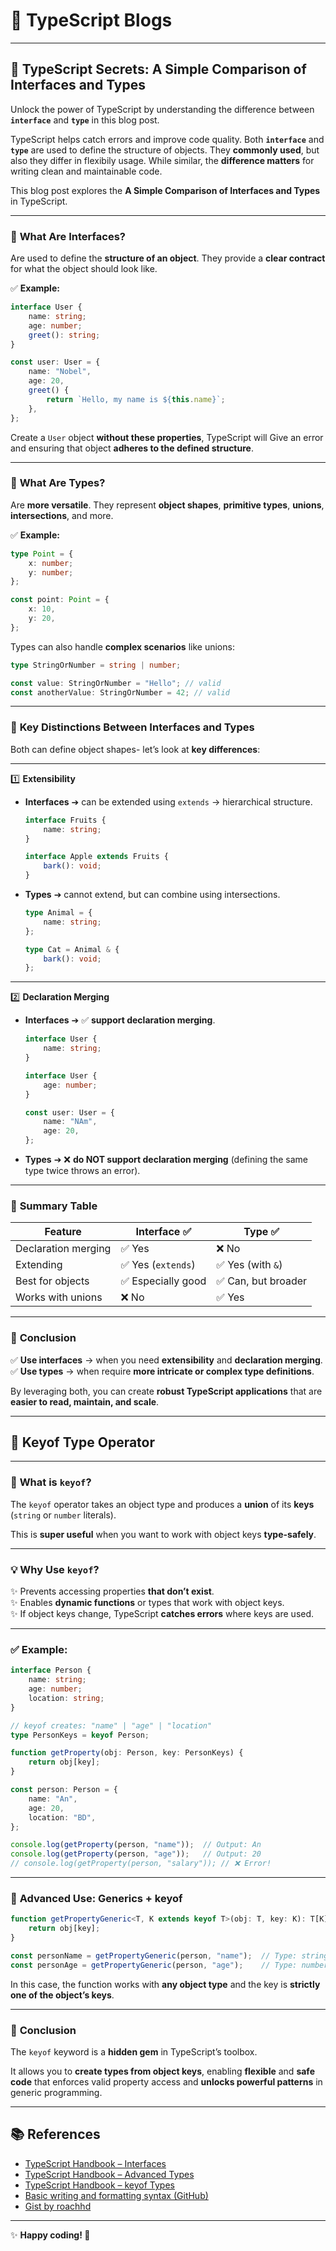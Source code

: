 
# 📘 TypeScript Blogs

---

## 🌟 **TypeScript Secrets: A Simple Comparison of Interfaces and Types**

Unlock the power of TypeScript by understanding the difference between **`interface`** and **`type`** in this blog post.

TypeScript helps catch errors and improve code quality. Both **`interface`** and **`type`** are used to define the structure of objects. They **commonly used**, but also they differ in flexibily usage. While similar, the **difference matters** for writing clean and maintainable code.

This blog post explores the **A Simple Comparison of Interfaces and Types** in TypeScript.

---

### 🔹 **What Are Interfaces?**

Are used to define the **structure of an object**. They provide a **clear contract** for what the object should look like.

✅ **Example:**

```typescript
interface User {
    name: string;
    age: number;
    greet(): string;
}

const user: User = {
    name: "Nobel",
    age: 20,
    greet() {
        return `Hello, my name is ${this.name}`;
    },
};
```

 Create a `User` object **without these properties**, TypeScript will Give an error and ensuring that object **adheres to the defined structure**.

---

### 🔹 **What Are Types?**

Are **more versatile**. They represent **object shapes**, **primitive types**, **unions**, **intersections**, and more.

✅ **Example:**

```typescript
type Point = {
    x: number;
    y: number;
};

const point: Point = {
    x: 10,
    y: 20,
};
```

Types can also handle **complex scenarios** like unions:

```typescript
type StringOrNumber = string | number;

const value: StringOrNumber = "Hello"; // valid
const anotherValue: StringOrNumber = 42; // valid
```

---

### 🚀 **Key Distinctions Between Interfaces and Types**

Both can define object shapes- let’s look at  **key differences**:

---

1️⃣ **Extensibility**

- **Interfaces** ➔ can be extended using `extends` → hierarchical structure.
  
    ```typescript
    interface Fruits {
        name: string;
    }
    
    interface Apple extends Fruits {
        bark(): void;
    }
    ```

- **Types** ➔ cannot extend, but can combine using intersections.

    ```typescript
    type Animal = {
        name: string;
    };

    type Cat = Animal & {
        bark(): void;
    };
    ```

---

2️⃣ **Declaration Merging**

- **Interfaces** ➔ ✅ **support declaration merging**.

    ```typescript
    interface User {
        name: string;
    }
    
    interface User {
        age: number;
    }

    const user: User = {
        name: "NAm",
        age: 20,
    };
    ```

- **Types** ➔ ❌ **do NOT support declaration merging** (defining the same type twice throws an error).

---

### 🔶 **Summary Table**

| Feature               | Interface ✅            | Type ✅                 |
|-----------------------|------------------------|-------------------------|
| Declaration merging   | ✅ Yes                 | ❌ No                  |
| Extending             | ✅ Yes (`extends`)     | ✅ Yes (with `&`)      |
| Best for objects      | ✅ Especially good     | ✅ Can, but broader    |
| Works with unions     | ❌ No                 | ✅ Yes                 |

---

### 🏁 **Conclusion**

✅ **Use interfaces** → when you need **extensibility** and **declaration merging**.  
✅ **Use types** → when require **more intricate or complex type definitions**.

By leveraging both, you can create **robust TypeScript applications** that are **easier to read, maintain, and scale**.

---

## 💎 **Keyof Type Operator**

---

### 🔹 **What is `keyof`?**

The `keyof` operator takes an object type and produces a **union** of its **keys** (`string` or `number` literals).

This is **super useful** when you want to work with object keys **type-safely**.

---

### 💡 **Why Use `keyof`?**

✨ Prevents accessing properties **that don’t exist**.  
✨ Enables **dynamic functions** or types that work with object keys.  
✨ If object keys change, TypeScript **catches errors** where keys are used.

---

### ✅ **Example:**

```typescript
interface Person {
    name: string;
    age: number;
    location: string;
}

// keyof creates: "name" | "age" | "location"
type PersonKeys = keyof Person;

function getProperty(obj: Person, key: PersonKeys) {
    return obj[key];
}

const person: Person = {
    name: "An",
    age: 20,
    location: "BD",
};

console.log(getProperty(person, "name"));  // Output: An
console.log(getProperty(person, "age"));   // Output: 20
// console.log(getProperty(person, "salary")); // ❌ Error!
```

---

### 🚀 **Advanced Use: Generics + keyof**

```typescript
function getPropertyGeneric<T, K extends keyof T>(obj: T, key: K): T[K] {
    return obj[key];
}

const personName = getPropertyGeneric(person, "name");  // Type: string
const personAge = getPropertyGeneric(person, "age");    // Type: number
```

In this case, the function works with **any object type** and the key is **strictly one of the object’s keys**.

---

### 🏁 **Conclusion**

The `keyof` keyword is a **hidden gem** in TypeScript’s toolbox.  

It allows you to **create types from object keys**, enabling **flexible** and **safe code** that enforces valid property access and **unlocks powerful patterns** in generic programming.

---

## 📚 **References**

- [TypeScript Handbook – Interfaces](https://www.typescriptlang.org/docs/handbook/interfaces.html)  
- [TypeScript Handbook – Advanced Types](https://www.typescriptlang.org/docs/handbook/advanced-types.html)
- [TypeScript Handbook – keyof Types](https://www.typescriptlang.org/docs/handbook/2/keyof-types.html)
- [Basic writing and formatting syntax (GitHub)](https://docs.github.com/en/get-started/writing-on-github/getting-started-with-writing-and-formatting-on-github/basic-writing-and-formatting-syntax)  
- [Gist by roachhd](https://gist.github.com/roachhd/1f029bd4b50b8a524f3c)

---

✨ **Happy coding! 🚀**
